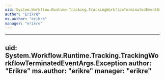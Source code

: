 ```yaml
---
uid: System.Workflow.Runtime.Tracking.TrackingWorkflowTerminatedEventArgs
author: "Erikre"
ms.author: "erikre"
manager: "erikre"
---
```


---
uid: System.Workflow.Runtime.Tracking.TrackingWorkflowTerminatedEventArgs.Exception
author: "Erikre"
ms.author: "erikre"
manager: "erikre"
---
